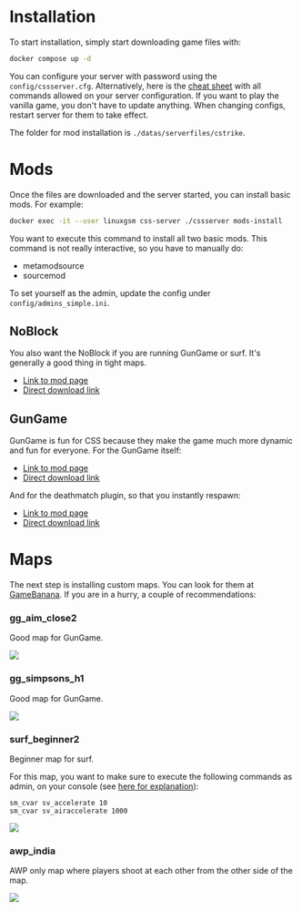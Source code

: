 # Installation

To start installation, simply start downloading game files with:

```bash
docker compose up -d
```

You can configure your server with password using the `config/cssserver.cfg`. Alternatively, here is the 
[cheat sheet](https://basicer.com/halflife-2-cvar-list) with all commands allowed on your server configuration. If you
want to play the vanilla game, you don't have to update anything. When changing configs, restart server for them to 
take effect.

The folder for mod installation is `./datas/serverfiles/cstrike`.

# Mods

Once the files are downloaded and the server started, you can install basic mods. For example:

```bash
docker exec -it --user linuxgsm css-server ./cssserver mods-install
```

You want to execute this command to install all two basic mods. This command is not really interactive, so you have
to manually do:

- metamodsource
- sourcemod

To set yourself as the admin, update the config under `config/admins_simple.ini`.

## NoBlock

You also want the NoBlock if you are running GunGame or surf. It's generally a good thing in tight maps.

- [Link to mod page](https://forums.alliedmods.net/showthread.php?t=91617?t=91617)
- [Direct download link](https://forums.alliedmods.net/attachment.php?attachmentid=74064&d=1285431495)

## GunGame

GunGame is fun for CSS because they make the game much more dynamic and fun for everyone. For the GunGame itself:

- [Link to mod page](https://forums.alliedmods.net/showthread.php?t=93977)
- [Direct download link](https://forums.alliedmods.net/attachment.php?attachmentid=133712&d=1400696532)

And for the deathmatch plugin, so that you instantly respawn:

- [Link to mod page](http://forums.alliedmods.net/showthread.php?t=103242)
- [Direct download link](https://forums.alliedmods.net/attachment.php?attachmentid=108943&d=1346584450)

# Maps

The next step is installing custom maps. You can look for them at [GameBanana](https://gamebanana.com/mods/cats/5535).
If you are in a hurry, a couple of recommendations:

### gg_aim_close2

Good map for GunGame.

[![](https://gamebanana.com/mods/embeddables/133579?type=large)](https://gamebanana.com/mods/133579)

### gg_simpsons_h1

Good map for GunGame.

[![](https://gamebanana.com/mods/embeddables/124110?type=large)](https://gamebanana.com/mods/124110)

### surf_beginner2

Beginner map for surf.

For this map, you want to make sure to execute the following commands as admin, on your console (see 
[here for explanation](https://www.tobyscs.com/cs-surf-settings/)):

```
sm_cvar sv_accelerate 10
sm_cvar sv_airaccelerate 1000
```

[![](https://gamebanana.com/mods/embeddables/137722?type=large)](https://gamebanana.com/mods/137722)

### awp_india

AWP only map where players shoot at each other from the other side of the map.

[![](https://gamebanana.com/mods/embeddables/118646?type=large)](https://gamebanana.com/mods/118646)